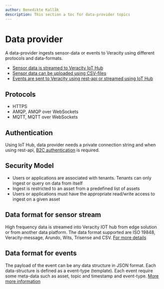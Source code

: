 ```yaml
---
author: Benedikte Kallåk
description: This section a toc for data-provider topics
---
```


# Data provider
A data-provider ingests sensor-data or events to Veracity using different protocols and data-formats. 
- [Sensor data is streamed to Veracity IoT Hub](sensordataingest.md)
- [Sensor data can be uploaded using CSV-files](sensordataingest.md)
- [Events are sent to Veracity using rest-api or streamed using IoT Hub](eventingest.md)

## Protocols
- HTTPS
- AMQP, AMQP over WebSockets
- MQTT, MQTT over WebSockets

## Authentication
Using IoT Hub, data provider needs a private connection string and when using rest-api, [B2C authentication](../dataconsumer/authenticate.md) is required.

## Security Model

-   Users or applications are associated with tenants. Tenants can only ingest or query on data from itself
-   Ingest is restricted to an asset from a predefined list of assets
-   Users or applications must have the appropriate read/write access to ingest on a given asset

## Data format for sensor stream
High frequency data is streamed into Veracity IOT hub from edge solution or from another data platform.  The data format supported are ISO 19848, Veracity-message,  Arundo, Wits, Trisense and CSV. [For more details](sensordataingest.md)

## Data format for events
The payload of the event can be any data structure in JSON format. Each data-structure is defined as a event-type (template). Each event require some meta-data such as asset, topic and timestamp and event-type. [More more information](eventingest.md)
